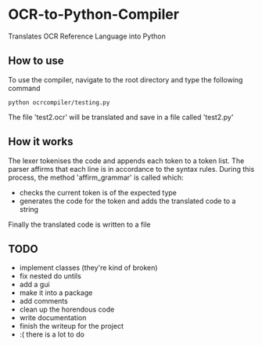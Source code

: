 # OCR-to-Python-Compiler
Translates OCR Reference Language into Python


## How to use
To use the compiler, navigate to the root directory and type the following command

    python ocrcompiler/testing.py
  
The file 'test2.ocr' will be translated and save in a file called 'test2.py'


## How it works
The lexer tokenises the code and appends each token to a token list. 
The parser affirms that each line is in accordance to the syntax rules. 
During this process, the method 'affirm_grammar' is called which:
- checks the current token is of the expected type
- generates the code for the token and adds the translated code to a string

Finally the translated code is written to a file


## TODO
  - implement classes (they're kind of broken)
  - fix nested do untils
  - add a gui
  - make it into a package
  - add comments
  - clean up the horendous code
  - write documentation
  - finish the writeup for the project
  - :( there is a lot to do 
